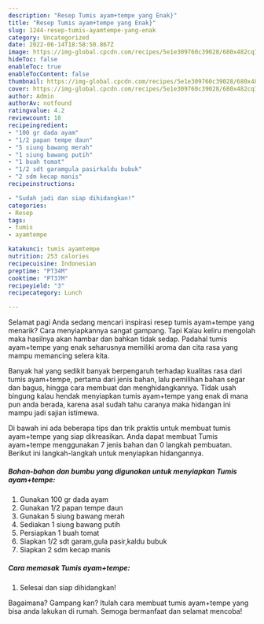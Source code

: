 ```yaml
---
description: "Resep Tumis ayam+tempe yang Enak}"
title: "Resep Tumis ayam+tempe yang Enak}"
slug: 1244-resep-tumis-ayamtempe-yang-enak
category: Uncategorized
date: 2022-06-14T18:58:50.867Z
image: https://img-global.cpcdn.com/recipes/5e1e309760c39028/680x482cq70/tumis-ayamtempe-foto-resep-utama.jpg
hideToc: false
enableToc: true
enableTocContent: false
thumbnail: https://img-global.cpcdn.com/recipes/5e1e309760c39028/680x482cq70/tumis-ayamtempe-foto-resep-utama.jpg
cover: https://img-global.cpcdn.com/recipes/5e1e309760c39028/680x482cq70/tumis-ayamtempe-foto-resep-utama.jpg
author: Admin
authorAv: notfound
ratingvalue: 4.2
reviewcount: 18
recipeingredient:
- "100 gr dada ayam"
- "1/2 papan tempe daun"
- "5 siung bawang merah"
- "1 siung bawang putih"
- "1 buah tomat"
- "1/2 sdt garamgula pasirkaldu bubuk"
- "2 sdm kecap manis"
recipeinstructions:

- "Sudah jadi dan siap dihidangkan!"
categories:
- Resep
tags:
- tumis
- ayamtempe

katakunci: tumis ayamtempe 
nutrition: 253 calories
recipecuisine: Indonesian
preptime: "PT34M"
cooktime: "PT37M"
recipeyield: "3"
recipecategory: Lunch

---
```



Selamat pagi Anda sedang mencari inspirasi resep tumis ayam+tempe yang menarik? Cara menyiapkannya sangat gampang. Tapi Kalau keliru mengolah maka hasilnya akan hambar dan bahkan tidak sedap. Padahal tumis ayam+tempe yang enak seharusnya memiliki aroma dan cita rasa yang mampu memancing selera kita.


Banyak hal yang sedikit banyak berpengaruh terhadap kualitas rasa dari tumis ayam+tempe, pertama dari jenis bahan, lalu pemilihan bahan segar dan bagus, hingga cara membuat dan menghidangkannya. Tidak usah bingung kalau hendak menyiapkan tumis ayam+tempe yang enak di mana pun anda berada, karena asal sudah tahu caranya maka hidangan ini mampu jadi sajian istimewa.




Di bawah ini ada beberapa tips dan trik praktis untuk membuat tumis ayam+tempe yang siap dikreasikan. Anda dapat membuat Tumis ayam+tempe menggunakan 7 jenis bahan dan 0 langkah pembuatan. Berikut ini langkah-langkah untuk menyiapkan hidangannya.

<!--inarticleads1-->

##### Bahan-bahan dan bumbu yang digunakan untuk menyiapkan Tumis ayam+tempe:

1. Gunakan 100 gr dada ayam
1. Gunakan 1/2 papan tempe daun
1. Gunakan 5 siung bawang merah
1. Sediakan 1 siung bawang putih
1. Persiapkan 1 buah tomat
1. Siapkan 1/2 sdt garam,gula pasir,kaldu bubuk
1. Siapkan 2 sdm kecap manis




<!--inarticleads2-->

##### Cara memasak Tumis ayam+tempe:


1. Selesai dan siap dihidangkan!



Bagaimana? Gampang kan? Itulah cara membuat tumis ayam+tempe yang bisa anda lakukan di rumah. Semoga bermanfaat dan selamat mencoba!
